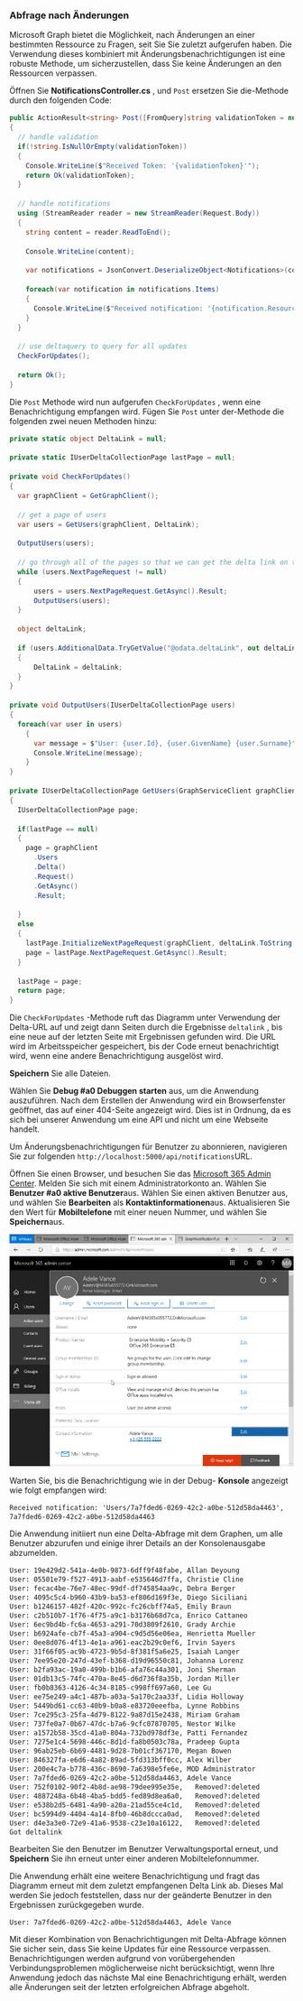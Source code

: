 <!-- markdownlint-disable MD002 MD041 -->

### <a name="query-for-changes"></a>Abfrage nach Änderungen

Microsoft Graph bietet die Möglichkeit, nach Änderungen an einer bestimmten Ressource zu Fragen, seit Sie Sie zuletzt aufgerufen haben. Die Verwendung dieses kombiniert mit Änderungsbenachrichtigungen ist eine robuste Methode, um sicherzustellen, dass Sie keine Änderungen an den Ressourcen verpassen.

Öffnen Sie **NotificationsController.cs** , und `Post` ersetzen Sie die-Methode durch den folgenden Code:

```csharp
public ActionResult<string> Post([FromQuery]string validationToken = null)
{
  // handle validation
  if(!string.IsNullOrEmpty(validationToken))
  {
    Console.WriteLine($"Received Token: '{validationToken}'");
    return Ok(validationToken);
  }

  // handle notifications
  using (StreamReader reader = new StreamReader(Request.Body))
  {
    string content = reader.ReadToEnd();

    Console.WriteLine(content);

    var notifications = JsonConvert.DeserializeObject<Notifications>(content);

    foreach(var notification in notifications.Items)
    {
      Console.WriteLine($"Received notification: '{notification.Resource}', {notification.ResourceData?.Id}");
    }
  }

  // use deltaquery to query for all updates
  CheckForUpdates();

  return Ok();
}
```

Die `Post` Methode wird nun aufgerufen `CheckForUpdates` , wenn eine Benachrichtigung empfangen wird. Fügen Sie `Post` unter der-Methode die folgenden zwei neuen Methoden hinzu:

```csharp
private static object DeltaLink = null;

private static IUserDeltaCollectionPage lastPage = null;

private void CheckForUpdates()
{
  var graphClient = GetGraphClient();

  // get a page of users
  var users = GetUsers(graphClient, DeltaLink);

  OutputUsers(users);

  // go through all of the pages so that we can get the delta link on the last page.
  while (users.NextPageRequest != null)
  {
      users = users.NextPageRequest.GetAsync().Result;
      OutputUsers(users);
  }

  object deltaLink;

  if (users.AdditionalData.TryGetValue("@odata.deltaLink", out deltaLink))
  {
      DeltaLink = deltaLink;
  }
}

private void OutputUsers(IUserDeltaCollectionPage users)
{
  foreach(var user in users)
    {
      var message = $"User: {user.Id}, {user.GivenName} {user.Surname}";
      Console.WriteLine(message);
    }
}

private IUserDeltaCollectionPage GetUsers(GraphServiceClient graphClient, object deltaLink)
{
  IUserDeltaCollectionPage page;

  if(lastPage == null)
  {
    page = graphClient
      .Users
      .Delta()
      .Request()
      .GetAsync()
      .Result;

  }
  else
  {
    lastPage.InitializeNextPageRequest(graphClient, deltaLink.ToString());
    page = lastPage.NextPageRequest.GetAsync().Result;
  }

  lastPage = page;
  return page;
}
```

Die `CheckForUpdates` -Methode ruft das Diagramm unter Verwendung der Delta-URL auf und zeigt dann Seiten durch die Ergebnisse `deltalink` , bis eine neue auf der letzten Seite mit Ergebnissen gefunden wird. Die URL wird im Arbeitsspeicher gespeichert, bis der Code erneut benachrichtigt wird, wenn eine andere Benachrichtigung ausgelöst wird.

**Speichern** Sie alle Dateien.

Wählen Sie **Debug #a0 Debuggen starten** aus, um die Anwendung auszuführen. Nach dem Erstellen der Anwendung wird ein Browserfenster geöffnet, das auf einer 404-Seite angezeigt wird. Dies ist in Ordnung, da es sich bei unserer Anwendung um eine API und nicht um eine Webseite handelt.

Um Änderungsbenachrichtigungen für Benutzer zu abonnieren, navigieren Sie zur folgenden `http://localhost:5000/api/notifications`URL.

Öffnen Sie einen Browser, und besuchen Sie das [Microsoft 365 Admin Center](https://admin.microsoft.com/AdminPortal). Melden Sie sich mit einem Administratorkonto an. Wählen Sie **Benutzer #a0 aktive Benutzer**aus. Wählen Sie einen aktiven Benutzer aus, und wählen Sie **Bearbeiten** als **Kontaktinformationen**aus. Aktualisieren Sie den Wert für **Mobiltelefone** mit einer neuen Nummer, und wählen Sie **Speichern**aus.

![Screenshot der Benutzer Details](./images/10.png)

Warten Sie, bis die Benachrichtigung wie in der Debug- **Konsole** angezeigt wie folgt empfangen wird:

```shell
Received notification: 'Users/7a7fded6-0269-42c2-a0be-512d58da4463', 7a7fded6-0269-42c2-a0be-512d58da4463
```

Die Anwendung initiiert nun eine Delta-Abfrage mit dem Graphen, um alle Benutzer abzurufen und einige ihrer Details an der Konsolenausgabe abzumelden.

```shell
User: 19e429d2-541a-4e0b-9873-6dff9f48fabe, Allan Deyoung
User: 05501e79-f527-4913-aabf-e535646d7ffa, Christie Cline
User: fecac4be-76e7-48ec-99df-df745854aa9c, Debra Berger
User: 4095c5c4-b960-43b9-ba53-ef806d169f3e, Diego Siciliani
User: b1246157-482f-420c-992c-fc26cbff74a5, Emily Braun
User: c2b510b7-1f76-4f75-a9c1-b3176b68d7ca, Enrico Cattaneo
User: 6ec9bd4b-fc6a-4653-a291-70d3809f2610, Grady Archie
User: b6924afe-cb7f-45a3-a904-c9d5d56e06ea, Henrietta Mueller
User: 0ee8d076-4f13-4e1a-a961-eac2b29c0ef6, Irvin Sayers
User: 31f66f05-ac9b-4723-9b5d-8f381f5a6e25, Isaiah Langer
User: 7ee95e20-247d-43ef-b368-d19d96550c81, Johanna Lorenz
User: b2fa93ac-19a0-499b-b1b6-afa76c44a301, Joni Sherman
User: 01db13c5-74fc-470a-8e45-d6d736f8a35b, Jordan Miller
User: fb0b8363-4126-4c34-8185-c998ff697a60, Lee Gu
User: ee75e249-a4c1-487b-a03a-5a170c2aa33f, Lidia Holloway
User: 5449bd61-cc63-40b9-b0a8-e83720eeefba, Lynne Robbins
User: 7ce295c3-25fa-4d79-8122-9a87d15e2438, Miriam Graham
User: 737fe0a7-0b67-47dc-b7a6-9cfc07870705, Nestor Wilke
User: a1572b58-35cd-41a0-804a-732bd978df3e, Patti Fernandez
User: 7275e1c4-5698-446c-8d1d-fa8b0503c78a, Pradeep Gupta
User: 96ab25eb-6b69-4481-9d28-7b01cf367170, Megan Bowen
User: 846327fa-e6d6-4a82-89ad-5fd313bff0cc, Alex Wilber
User: 200e4c7a-b778-436c-8690-7a6398e5fe6e, MOD Administrator
User: 7a7fded6-0269-42c2-a0be-512d58da4463, Adele Vance
User: 752f0102-90f2-4b8d-ae98-79dee995e35e,   Removed?:deleted
User: 4887248a-6b48-4ba5-bdd5-fed89d8ea6a0,   Removed?:deleted
User: e538b2d5-6481-4a90-a20a-21ad55ce4c1d,   Removed?:deleted
User: bc5994d9-4404-4a14-8fb0-46b8dccca0ad,   Removed?:deleted
User: d4e3a3e0-72e9-41a6-9538-c23e10a16122,   Removed?:deleted
Got deltalink
```

Bearbeiten Sie den Benutzer im Benutzer Verwaltungsportal erneut, und **Speichern** Sie ihn erneut unter einer anderen Mobiltelefonnummer.

Die Anwendung erhält eine weitere Benachrichtigung und fragt das Diagramm erneut mit dem zuletzt empfangenen Delta Link ab. Dieses Mal werden Sie jedoch feststellen, dass nur der geänderte Benutzer in den Ergebnissen zurückgegeben wurde.

```shell
User: 7a7fded6-0269-42c2-a0be-512d58da4463, Adele Vance
```

Mit dieser Kombination von Benachrichtigungen mit Delta-Abfrage können Sie sicher sein, dass Sie keine Updates für eine Ressource verpassen. Benachrichtigungen werden aufgrund von vorübergehenden Verbindungsproblemen möglicherweise nicht berücksichtigt, wenn Ihre Anwendung jedoch das nächste Mal eine Benachrichtigung erhält, werden alle Änderungen seit der letzten erfolgreichen Abfrage abgeholt.

